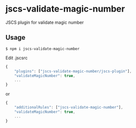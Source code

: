 # jscs-validate-magic-number
JSCS plugin for validate magic number

## Usage
```
$ npm i jscs-validate-magic-number
```

Edit .jscsrc
```js
{
    "plugins": ["jscs-validate-magic-number/jscs-plugin"],
    "validateMagicNumber": true,
    ...
}
```
or
```js
{
    "additionalRules": ["jscs-validate-magic-number"],
    "validateMagicNumber": true,
    ...
}
```
